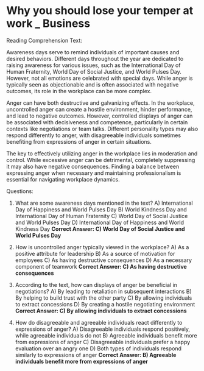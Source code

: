 # Why you should lose your temper at work _ Business

Reading Comprehension Text:

Awareness days serve to remind individuals of important causes and desired behaviors. Different days throughout the year are dedicated to raising awareness for various issues, such as the International Day of Human Fraternity, World Day of Social Justice, and World Pulses Day. However, not all emotions are celebrated with special days. While anger is typically seen as objectionable and is often associated with negative outcomes, its role in the workplace can be more complex.

Anger can have both destructive and galvanizing effects. In the workplace, uncontrolled anger can create a hostile environment, hinder performance, and lead to negative outcomes. However, controlled displays of anger can be associated with decisiveness and competence, particularly in certain contexts like negotiations or team talks. Different personality types may also respond differently to anger, with disagreeable individuals sometimes benefiting from expressions of anger in certain situations.

The key to effectively utilizing anger in the workplace lies in moderation and control. While excessive anger can be detrimental, completely suppressing it may also have negative consequences. Finding a balance between expressing anger when necessary and maintaining professionalism is essential for navigating workplace dynamics.

Questions:

1. What are some awareness days mentioned in the text?
   A) International Day of Happiness and World Pulses Day
   B) World Kindness Day and International Day of Human Fraternity
   C) World Day of Social Justice and World Pulses Day
   D) International Day of Happiness and World Kindness Day
   **Correct Answer: C) World Day of Social Justice and World Pulses Day**

2. How is uncontrolled anger typically viewed in the workplace?
   A) As a positive attribute for leadership
   B) As a source of motivation for employees
   C) As having destructive consequences
   D) As a necessary component of teamwork
   **Correct Answer: C) As having destructive consequences**

3. According to the text, how can displays of anger be beneficial in negotiations?
   A) By leading to retaliation in subsequent interactions
   B) By helping to build trust with the other party
   C) By allowing individuals to extract concessions
   D) By creating a hostile negotiating environment
   **Correct Answer: C) By allowing individuals to extract concessions**

4. How do disagreeable and agreeable individuals react differently to expressions of anger?
   A) Disagreeable individuals respond positively, while agreeable individuals do not
   B) Agreeable individuals benefit more from expressions of anger
   C) Disagreeable individuals prefer a happy evaluation over an angry one
   D) Both types of individuals respond similarly to expressions of anger
   **Correct Answer: B) Agreeable individuals benefit more from expressions of anger**